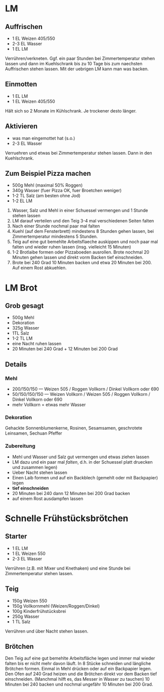 # LM

## Auffrischen

- 1 EL Weizen 405/550
- 2-3 EL Wasser
- 1 EL LM

Verrühren/verkneten. Ggf. ein paar Stunden bei Zimmertemperatur stehen lassen und dann im Kuehlschrank bis zu 10 Tage bis zum naechsten Auffrischen stehen lassen. Mit der uebrigen LM kann man was backen.


## Einmotten

- 1 EL LM
- 1 EL Weizen 405/550

Hält sich so 2 Monate im Kühlschrank. Je trockener desto länger. 

## Aktivieren

- was man eingemottet hat (s.o.)
- 2-3 EL Wasser

Verruehren und etwas bei Zimmertemperatur stehen lassen. Dann in den Kuehlschrank.

## Zum Beispiel Pizza machen

- 500g Mehl (maximal 50% Roggen)
- 340g Wasser (fuer Pizza OK, fuer Broetchen weniger)
- 1-2 TL Salz (am besten ohne Jod)
- 1-2 EL LM
1. Wasser, Salz und Mehl in einer Schuessel vermengen und 1 Stunde stehen lassen
2. LM darauf verteilen und den Teig 3-4 mal verschiedenen Seiten falten 
3. Nach einer Stunde nochmal paar mal falten
4. Kuehl (auf dem Fensterbrett) mindestens 8 Stunden gehen lassen, bei Zimmertemperatur mindestens 5 Stunden.
5. Teig auf eine gut bemehlte Arbeitsflaeche auskippen und noch paar mal falten und wieder ruhen lassen (insg. vielleicht 15 Minuten)
6. 1-2 Brotlaibe formen oder Pizzaboeden ausrollen. Brote nochmal 20 Minuten gehen lassen und direkt vorm Backen tief einschneiden.
7. Brote bei 240 Grad 10 Minuten backen und etwa 20 Minuten bei 200. Auf einem Rost abkuehlen.

# LM Brot

## Grob gesagt

* 500g Mehl
* Dekoration
* 325g Wasser
* 1TL Salz 
* 1-2 TL LM
* eine Nacht ruhen lassen
* 20 Minuten bei 240 Grad + 12 Minuten bei 200 Grad

## Details

### Mehl

- 200/150/150 — Weizen 505 / Roggen Vollkorn / Dinkel Vollkorn oder 690
- 50/150/150/150 — Weizen Vollkorn / Weizen 505 / Roggen Vollkorn / Dinkel Vollkorn oder 690
- mehr Vollkorn = etwas mehr Wasser

### Dekoration

Gehackte Sonnenblumenkerne, Rosinen, Sesamsamen, geschrotete Leinsamen, Sechuan Pfeffer

### Zubereitung

- Mehl und Wasser und Salz gut vermengen und etwas ziehen lassen
- LM dazu und ein paar mal *falten*, d.h. in der Schuessel platt druecken und zusammen legen)
- Ueber Nacht stehen lassen
- Einen Laib formen und auf ein Backblech (gemehlt oder mit Backpapier) legen
- **tief einschneiden**
- 20 Minuten bei 240 dann 12 Minuten bei 200 Grad backen
- auf einem Rost ausdampfen lassen

# Schnelle Frühstücksbrötchen

## Starter

- 1 EL LM
- 1 EL Weizen 550
- 2-3 EL Wasser

Verrühren (z.B. mit Mixer und Knethaken) und eine Stunde bei Zimmertemperatur stehen lassen.

## Teig

- 150g Weizen 550
- 150g Vollkornmehl (Weizen/Roggen/Dinkel)
- 100g Kinderfrühstücksbrei
- 250g Wasser
- 1 TL Salz

Verrühren und über Nacht stehen lassen.

## Brötchen

Den Teig auf eine gut bemehlte Arbeitsfläche legen und immer mal wieder falten bis er nicht mehr davon läuft. In 8 Stücke schneiden und längliche Brötchen formen. Einmal in Mehl drücken oder auf ein Backpapier legen. Den Ofen auf 240 Grad heizen und die Brötchen direkt vor dem Backen tief einschneiden. (Manchmal hilft es, das Messer in Wasser zu tauchen) 10 Minuten bei 240 backen und nochmal ungefähr 10 Minuten bei 200 Grad.
